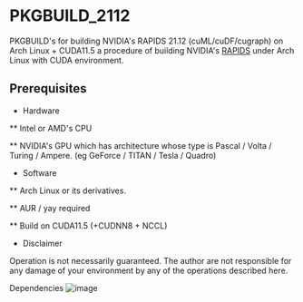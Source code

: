 # PKGBUILD_2112

PKGBUILD's for building NVIDIA's RAPIDS 21.12 (cuML/cuDF/cugraph) on Arch Linux + CUDA11.5
a  procedure of building NVIDIA's [RAPIDS](https://rapids.ai/) under Arch Linux with CUDA environment.

## Prerequisites
* Hardware

** Intel or AMD's CPU

** NVIDIA's GPU which has architecture whose type is Pascal / Volta / Turing / Ampere. (eg GeForce / TITAN / Tesla / Quadro)

* Software

** Arch Linux or its derivatives.

** AUR / yay required

** Build on CUDA11.5 (+CUDNN8 + NCCL)

* Disclaimer

Operation is not necessarily guaranteed. The author are not responsible for any damage of your environment by any of the operations described here.



Dependencies
![image](https://user-images.githubusercontent.com/22126980/141688817-6d61777a-f5c9-428c-8ede-336f98119c9b.png)

